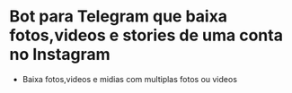 # Bot para Telegram que baixa fotos,videos e stories de uma conta no Instagram

- Baixa fotos,videos e midias com multiplas fotos ou videos
